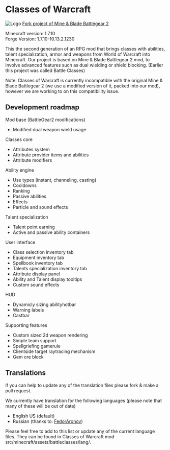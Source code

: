 Classes of Warcraft
===================
![Logo](https://lh3.googleusercontent.com/ajafNMde_V14zFxfGXSCoGUFrAvJ-irrQAFpkqFAyFGm5pgcdDq68l0k5z7jlB4_0fFLOwCHiDECzjWYpcSuBTKSGrk4jPm1Hzs3HkofBVZqjI1w0KaX1pVvctaqnQLize_aNzAdt8LP5vs54ScgzefCJ4knpiWl564lwX1wrOTxXsQydYhr2pz0hAF_HiMctm-2pG_-dovSKX0bhVfwE-Y-pLOs36ONoqw_v18iIgY4OLUDcsN9kg1Y2QDRR4s3DTZNktQCjV17MlUA7kNPk1Turm2clGuQoOjhE6XtC4S9CMVQYWFQy3tKBwIZFaQb2OHsEQZlEkIaNpDr4NnB22d1pUyN0PwS3uA1237NenUu3pYF02Wiw8pm59SQBQMg41bm-1A94ZkGO-5D55kO0yAYHdDbjN0LZa9nIH7Kkj59rZiQy_3AFfkWv3owKDrX6QErtxOhL9m1zkQwU50OKNX8zZC19mYj4gk9_NJA_X1EH992tSS4MQ3EZ4qBNLlCFHZ42ieAL8rdVJbYBdD6xwtiA6ca2ANXnm9DS0-TwBW3puMwZrPaam90X-7Bc1Jn972Q8CdsC5sOxVctU5OoKEgf=w1080-h420-no)
[Fork project of Mine & Blade Battlegear 2](https://github.com/Mine-and-blade-admin/Battlegear2)
	
Minecraft version: 1.7.10  
Forge Version: 1.7.10-10.13.2.1230

This the second generation of an RPG mod that brings classes with abilities, talent specialization, armor and weapons from World of Warcraft into Minecraft. Our project is based on Mine & Blade Battlegear 2 mod, to involve advanced features such as dual wielding or shield blocking. (Earlier this project was called Battle Classes)

Note: Classes of Warcraft is currently incompatible with the original Mine & Blade Battlegear 2 (we use a modified version of it, packed into our mod), however we are working to on this compatibility issue.

Development roadmap
----------
Mod base (BattleGear2 modifications)
* Modified dual weapon wield usage

Classes core
* Attributes system
* Attribute provider items and abilities
* Attribute modifiers

Ability engine 
* Use types (instant, channeling, casting)
* Cooldowns
* Ranking
* Passive abilities
* Effects
* Particle and sound effects

Talent specialization
* Talent point earning
* Active and passive ability containers

User interface
* Class selection inventory tab
* Equipment inventory tab
* Spellbook inventory tab
* Talents specialization inventory tab
* Attribute display panel
* Ability and Talent display tooltips
* Custom sound effects

HUD
* Dynamicly sizing abilityhotbar
* Warning labels
* Castbar

Supporting features
* Custom sized 2d weapon rendering
* Simple team support
* Spellgriefing gamerule
* Clientside target raytracing mechanism
* Gem ore block


Translations
------------
If you can help to update any of the translation files please fork & make a pull request.

We currently have translation for the following languages (please note that many of these will be out of date)
* English US (default)
* Russian (thanks to: [FedorAronov](https://github.com/FedorAronov))

Please feel free to add to this list or update any of the current language files. They can be found in Classes of Warcraft mod src/minecraft/assets/battleclasses/lang/.
